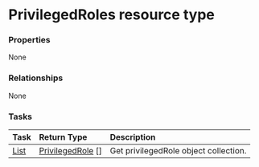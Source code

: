 # PrivilegedRoles resource type



### Properties
None

### Relationships
None


### Tasks

| Task		   | Return Type	|Description|
|:---------------|:--------|:----------|
|[List](../api/privilegedrole_list.md) | [PrivilegedRole](privilegedrole.md) [] |Get privilegedRole object collection. |

<!-- uuid: 9563ada3-29c1-4cef-8f86-4752d611a5dd
2015-10-12 23:28:12 UTC -->